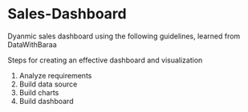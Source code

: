 # Sales-Dashboard

Dyanmic sales dashboard using the following guidelines, learned from DataWithBaraa

Steps for creating an effective dashboard and visualization
  1. Analyze requirements
  2. Build data source
  3. Build charts
  4. Build dashboard
